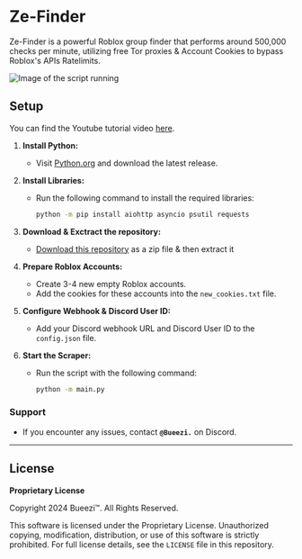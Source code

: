 # Ze-Finder

Ze-Finder is a powerful Roblox group finder that performs around 500,000 checks per minute, utilizing free Tor proxies & Account Cookies to bypass Roblox's APIs Ratelimits.  

![Image of the script running](https://i.imgur.com/JI0caCj.png)

## Setup

You can find the Youtube tutorial video [here](https://youtu.be/tavy6EUamYk).

1. **Install Python:**
   - Visit [Python.org](https://www.python.org/downloads/) and download the latest release.

2. **Install Libraries:**
   - Run the following command to install the required libraries:
     ```bash
     python -m pip install aiohttp asyncio psutil requests
     ```
3. **Download & Exctract the repository:**
   - [Download this repository](https://github.com/Bueezi/ZeFinder-Roblox-Group-Finder/archive/refs/heads/main.zip) as a zip file & then extract it
4. **Prepare Roblox Accounts:**
   - Create 3-4 new empty Roblox accounts.
   - Add the cookies for these accounts into the `new_cookies.txt` file.

5. **Configure Webhook & Discord User ID:**
   - Add your Discord webhook URL and Discord User ID to the `config.json` file.


6. **Start the Scraper:**
   - Run the script with the following command:
     ```bash
     python -m main.py
     ```

### Support

- If you encounter any issues, contact **``@Bueezi.``** on Discord.

---

## License

**Proprietary License**

Copyright 2024 Bueezi™. All Rights Reserved.

This software is licensed under the Proprietary License. Unauthorized copying, modification, distribution, or use of this software is strictly prohibited. For full license details, see the `LICENSE` file in this repository.
